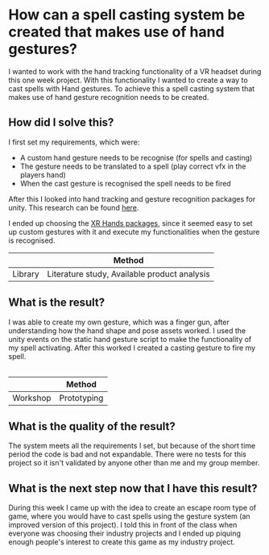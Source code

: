 # How can a spell casting system be created that makes use of hand gestures?
I wanted to work with the hand tracking functionality of a VR headset during this one week project. With this functionality I wanted to create a way to cast spells with Hand gestures.
To achieve this a spell casting system that makes use of hand gesture recognition needs to be created.

## How did I solve this?
I first set my requirements, which were:  
- A custom hand gesture needs to be recognise (for spells and casting)
- The gesture needs to be translated to a spell (play correct vfx in the players hand)
- When the cast gesture is recognised the spell needs to be fired

After this I looked into hand tracking and gesture recognition packages for unity. This research can be found [here](../1.%20Research/1.%20Gesture%20Package.md).

I ended up choosing the [XR Hands packages](https://docs.unity3d.com/Packages/com.unity.xr.hands@1.5/manual/index.html), since it seemed easy to set up custom gestures with it and execute my functionalities when the gesture is recognised.

|  |Method|
|:-|:----:|
|Library|Literature study, Available product analysis|

## What is the result?
I was able to create my own gesture, which was a finger gun, after understanding how the hand shape and pose assets worked. I used the unity events on the static hand gesture script to make the functionality of
my spell activating. After this worked I created a casting gesture to fire my spell.

||
|:-:|

|  |Method|
|:-|:----:|
|Workshop|Prototyping|

## What is the quality of the result?
The system meets all the requirements I set, but because of the short time period the code is bad and not expandable.
There were no tests for this project so it isn't validated by anyone other than me and my group member.

## What is the next step now that I have this result?
During this week I came up with the idea to create an escape room type of game, where you would have to cast spells using the gesture system (an improved version of this project).
I told this in front of the class when everyone was choosing their industry projects and I ended up piquing enough people's interest to create this game as my industry project.
